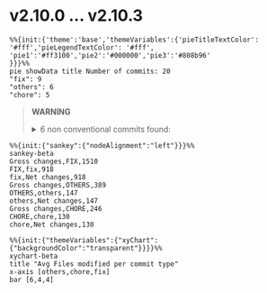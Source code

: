 # v2.10.0 ... v2.10.3
``` mermaid
%%{init:{'theme':'base','themeVariables':{'pieTitleTextColor': '#fff','pieLegendTextColor': '#fff',
'pie1':'#ff3100','pie2':'#000000','pie3':'#808b96'
}}}%%
pie showData title Number of commits: 20
"fix": 9
"others": 6
"chore": 5
```
> **WARNING**
> <details><summary>6 non conventional commits found:</summary><ul>
> <li>Bump version to 2.10.3 (#17513)</li>
> <li>Merge pull request from GHSA-g623-jcgg-mhmm</li>
> <li>Merge pull request from GHSA-jwv5-8mqv-g387</li>
> <li>Bump version to 2.10.2 (#17370)</li>
> <li>Corrected certificate managment for OCI helm charts (#16656) (#17320)</li>
> <li>Bump version to 2.10.1 (#17211)</li>
> </ul></details>
```mermaid
%%{init:{"sankey":{"nodeAlignment":"left"}}}%%
sankey-beta
Gross changes,FIX,1510
FIX,fix,918
fix,Net changes,918
Gross changes,OTHERS,389
OTHERS,others,147
others,Net changes,147
Gross changes,CHORE,246
CHORE,chore,130
chore,Net changes,130
```

```mermaid
%%{init:{"themeVariables":{"xyChart":{"backgroundColor":"transparent"}}}}%%
xychart-beta
title "Avg Files modified per commit type"
x-axis [others,chore,fix]
bar [6,4,4]
```